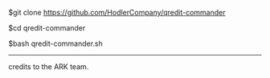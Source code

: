 $git clone https://github.com/HodlerCompany/qredit-commander

$cd qredit-commander

$bash qredit-commander.sh

****


credits to the ARK team.
